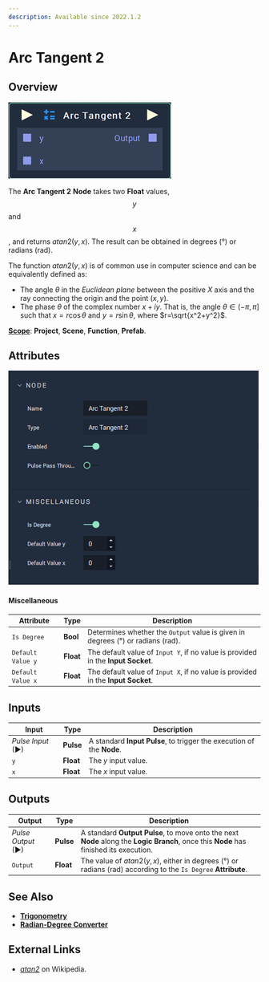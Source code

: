 ```yaml
---
description: Available since 2022.1.2
---
```


# Arc Tangent 2

## Overview

![The Arc Tangent 2 Node.](../../../.gitbook/assets/node-atan2.png)

The **Arc Tangent 2** **Node** takes two **Float** values, $$y$$and $$x$$, and returns $atan2(y,x)$. The result can be obtained in degrees (°) or radians (rad).

The function $atan2(y,x)$ is of common use in computer science and can be equivalently defined as:

* The angle $\theta$ in the _Euclidean plane_ between the positive $X$ axis and the ray connecting the origin and the point $(x,y)$.
* The phase $\theta$ of the complex number $x+iy$. That is, the angle $\theta \in (-\pi, \pi]$ such that $x=r\cos\theta$ and $y=r\sin\theta$, where $r=\sqrt{x^2+y^2}$.

[**Scope**](../../overview.md#scopes): **Project**, **Scene**, **Function**, **Prefab**.

## Attributes

![The Arc Tangent 2 Node Attributes.](../../../.gitbook/assets/node-atan2-attri.png)

#### Miscellaneous

| Attribute         | Type      | Description                                                                          |
| ----------------- | --------- | ------------------------------------------------------------------------------------ |
| `Is Degree`       | **Bool**  | Determines whether the `Output` value is given in degrees (°) or radians (rad).      |
| `Default Value y` | **Float** | The default value of `Input Y`, if no value is provided in the **Input** **Socket**. |
| `Default Value x` | **Float** | The default value of `Input X`, if no value is provided in the **Input Socket**.     |

## Inputs

| Input             | Type      | Description                                                           |
| ----------------- | --------- | --------------------------------------------------------------------- |
| _Pulse Input_ (►) | **Pulse** | A standard **Input Pulse**, to trigger the execution of the **Node**. |
| `y`               | **Float** | The $y$ input value.                                                  |
| `x`               | **Float** | The $x$ input value.                                                  |

## Outputs

| Output             | Type      | Description                                                                                                                            |
| ------------------ | --------- | -------------------------------------------------------------------------------------------------------------------------------------- |
| _Pulse Output_ (►) | **Pulse** | A standard **Output Pulse**, to move onto the next **Node** along the **Logic Branch**, once this **Node** has finished its execution. |
| `Output`           | **Float** | The value of $atan2(y,x)$, either in degrees (°) or radians (rad) according to the `Is Degree` **Attribute**.                          |

## See Also

* [**Trigonometry**](./)
* [**Radian-Degree Converter**](radian-degree-converter.md)

## External Links

* [_atan2_](https://en.wikipedia.org/wiki/Atan2) on Wikipedia.
